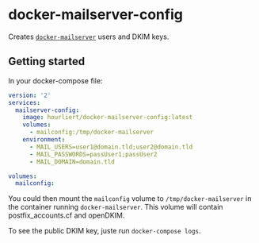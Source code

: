 # docker-mailserver-config
Creates [`docker-mailserver`](https://github.com/tomav/docker-mailserver) users and DKIM keys.

## Getting started
In your docker-compose file:

```yaml
version: '2'
services:
  mailserver-config:
    image: hourliert/docker-mailserver-config:latest
    volumes:
      - mailconfig:/tmp/docker-mailserver
    environment:
      - MAIL_USERS=user1@domain.tld;user2@domain.tld
      - MAIL_PASSWORDS=passUser1;passUser2
      - MAIL_DOMAIN=domain.tld

volumes:
  mailconfig:

```

You could then mount the `mailconfig` volume to `/tmp/docker-mailserver` in the container running `docker-mailserver`.
This volume will contain postfix_accounts.cf and openDKIM.

To see the public DKIM key, juste run `docker-compose logs`.